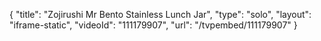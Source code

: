 {
    "title": "Zojirushi Mr Bento Stainless Lunch Jar",
    "type": "solo",
    "layout": "iframe-static",
    "videoId": "111179907",
    "url": "\/tvpembed\/111179907"
}